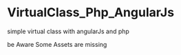 # VirtualClass_Php_AngularJs
simple virtual class with angularJs and php

be Aware Some Assets are missing
